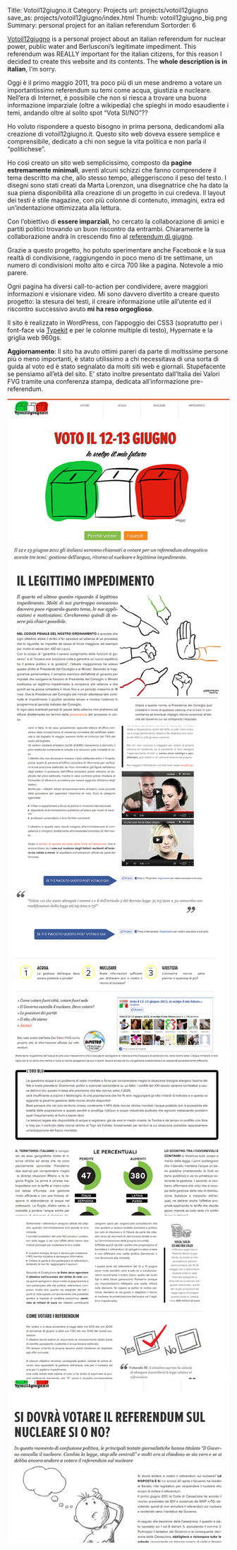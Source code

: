 Title: Votoil12giugno.it
Category: Projects
url: projects/votoil12giugno
save_as: projects/votoil12giugno/index.html
Thumb: votoil12giugno_big.png
Summary: personal project for an italian referendum 
Sortorder: 6


[Votoil12giugno](http://www.votoil12giugno.it/) is a personal project about an italian referendum for nuclear power, public water and Berlusconi’s legitimate impediment. This referendum was REALLY important for the italian citizens, for this reason I decided to create this website and its contents. The __whole description is in italian__, I’m sorry.


Oggi è il primo maggio 2011, tra poco più di un mese andremo a votare un importantissimo referendum su temi come acqua, giustizia e nucleare. Nell’era di Internet, è possibile che non si riesca a trovare una buona informazione imparziale (oltre a wikipedia) che spieghi in modo esaudiente i temi, andando oltre al solito spot “Vota SI/NO”??

Ho voluto rispondere a questo bisogno in prima persona, dedicandomi alla creazione di votoil12giugno.it. Questo sito web doveva essere semplice e comprensibile, dedicato a chi non segue la vita politica e non parla il “politichese”.

Ho così creato un sito web semplicissimo, composto da __pagine estremamente minimali__, aventi alcuni schizzi che fanno comprendere il tema descritto ma che, allo stesso tempo, alleggeriscono il peso del testo.
I disegni sono stati creati da Marta Lorenzon, una disegnatrice che ha dato la sua piena disponibilità alla creazione di un progetto in cui credeva.
Il layout dei testi è stile magazine, con più colonne di contenuto, immagini, extra ed un’indentazione ottimizzata alla lettura.

Con l’obiettivo di __essere imparziali__, ho cercato la collaborazione di amici e partiti politici trovando un buon riscontro da entrambi. Chiaramente la collaborazione andrà in crescendo fino al [referendum di giugno](http://www.votoil12giugno.it/).

Grazie a questo progetto, ho potuto sperimentare anche Facebook e la sua realtà di condivisione, raggiungendo in poco meno di tre settimane, un numero di condivisioni molto alto e circa 700 like a pagina. Notevole a mio parere.

Ogni pagina ha diversi call-to-action per condividere, avere maggiori informazioni e visionare video. Mi sono davvero divertito a creare questo progetto: la stesura dei testi, il creare informazione utile all’utente ed il riscontro successivo avuto __mi ha reso orgoglioso__.

Il sito è realizzato in WordPress, con l’appoggio dei CSS3 (sopratutto per i font-face via [Typekit](http://typekit.com/) e per le colonne multiple di testo), Hypernate e la griglia web 960gs.

__Aggiornamento__: Il sito ha avuto ottimi pareri da parte di moltissime persone più o meno importanti, è stato utilissimo a chi necessitava di una sorta di guida al voto ed è stato segnalato da molti siti web e giornali. Stupefacente se pensiamo all’età del sito. E’ stato inoltre presentato dall’Italia dei Valori FVG tramite una conferenza stampa, dedicata all’informazione pre-referendum.

![12giugno](/images/projects/12giugno1.jpg)
![12giugno](/images/projects/12giugno2.jpg)
![12giugno](/images/projects/12giugno3.jpg)
![12giugno](/images/projects/12giugno4.jpg)
![12giugno](/images/projects/12giugno5.jpg)
![12giugno](/images/projects/12giugno6.jpg)
![12giugno](/images/projects/12giugno7.jpg)




